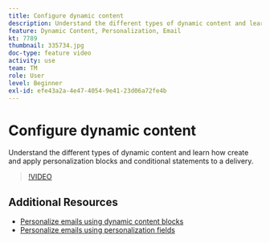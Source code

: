 ```yaml
---
title: Configure dynamic content
description: Understand the different types of dynamic content and learn how create and apply personalization blocks and conditional statements to a delivery.
feature: Dynamic Content, Personalization, Email
kt: 7789
thumbnail: 335734.jpg
doc-type: feature video
activity: use
team: TM
role: User
level: Beginner
exl-id: efe43a2a-4e47-4054-9e41-23d06a72fe4b
---
```

# Configure dynamic content

Understand the different types of dynamic content and learn how create and apply personalization blocks and conditional statements to a delivery.

>[!VIDEO](https://video.tv.adobe.com/v/335734?quality=12)

## Additional Resources

* [Personalize emails using dynamic content blocks](/help/content-creation/personalize-using-dynamic-content-blocks.md)
* [Personalize emails using personalization fields](/help/content-creation/personalize-emails-using-personalization-fields.md)
